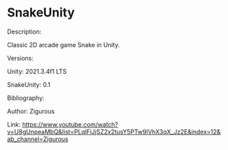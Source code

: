 # SnakeUnity
Description:

  Classic 2D arcade game Snake in Unity.

Versions:

  Unity:        2021.3.4f1 LTS

  SnakeUnity:   0.1

Bibliography:

  Author:   Zigurous

  Link:     https://www.youtube.com/watch?v=U8gUnpeaMbQ&list=PLqlFiJjSZ2x2tusY5PTw9lVhX3qX_Jz2E&index=12&ab_channel=Zigurous
